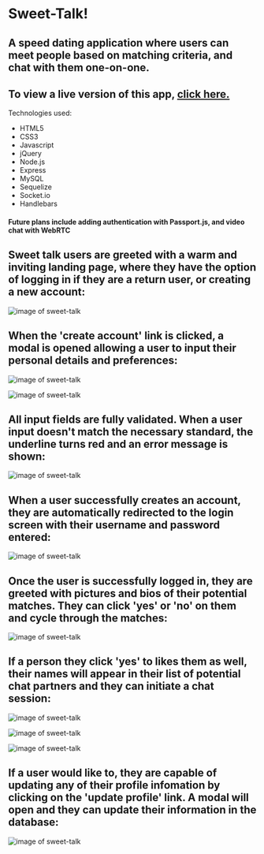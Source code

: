 # Sweet-Talk!
## A speed dating application where users can meet people based on matching criteria, and chat with them one-on-one.

## To view a live version of this app, [click here.](https://mysterious-everglades-82497.herokuapp.com/)

Technologies used:
* HTML5
* CSS3
* Javascript
* jQuery
* Node.js
* Express
* MySQL
* Sequelize
* Socket.io
* Handlebars

#### Future plans include adding authentication with Passport.js, and video chat with WebRTC


## Sweet talk users are greeted with a warm and inviting landing page, where they have the option of logging in if they are a return user, or creating a new account:
![image of sweet-talk](public/assets/img/SweetTalk1.png)

## When the 'create account' link is clicked, a modal is opened allowing a user to input their personal details and preferences:
![image of sweet-talk](public/assets/img/SweetTalk2.png)

![image of sweet-talk](public/assets/img/SweetTalk4.png)

## All input fields are fully validated.  When a user input doesn't match the necessary standard, the underline turns red and an error message is shown:
![image of sweet-talk](public/assets/img/SweetTalk3.png)

## When a user successfully creates an account, they are automatically redirected to the login screen with their username and password entered:
![image of sweet-talk](public/assets/img/SweetTalk5.png)

## Once the user is successfully logged in, they are greeted with pictures and bios of their potential matches.  They can click 'yes' or 'no' on them and cycle through the matches:
![image of sweet-talk](public/assets/img/SweetTalk6.png)

## If a person they click 'yes' to likes them as well, their names will appear in their list of potential chat partners and they can initiate a chat session:
![image of sweet-talk](public/assets/img/SweetTalk7.png)

![image of sweet-talk](public/assets/img/SweetTalk9.png)

![image of sweet-talk](public/assets/img/SweetTalk10.png)

## If a user would like to, they are capable of updating any of their profile infomation by clicking on the 'update profile' link.  A modal will open and they can update their information in the database:
![image of sweet-talk](public/assets/img/SweetTalk11.png)
